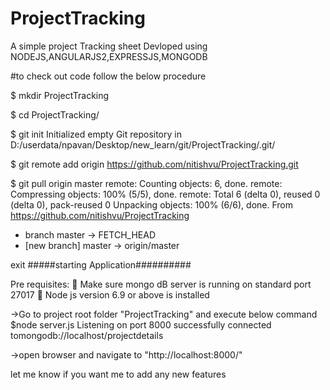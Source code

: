 # ProjectTracking

A simple project Tracking sheet Devloped using NODEJS,ANGULARJS2,EXPRESSJS,MONGODB


#to check out code follow the below procedure

$ mkdir ProjectTracking

$ cd ProjectTracking/

$ git init
Initialized empty Git repository in D:/userdata/npavan/Desktop/new_learn/git/ProjectTracking/.git/

$ git remote add origin https://github.com/nitishvu/ProjectTracking.git

$ git pull origin master
remote: Counting objects: 6, done.
remote: Compressing objects: 100% (5/5), done.
remote: Total 6 (delta 0), reused 0 (delta 0), pack-reused 0
Unpacking objects: 100% (6/6), done.
From https://github.com/nitishvu/ProjectTracking
 * branch            master     -> FETCH_HEAD
 * [new branch]      master     -> origin/master



exit
#####starting Application##########

Pre requisites:
	Make sure mongo dB server is running on standard port 27017
	Node js version 6.9 or above is installed 

->Go to project root folder "ProjectTracking" and execute below command
$node server.js
Listening on port 8000
successfully connected tomongodb://localhost/projectdetails

->open browser and navigate to "http://localhost:8000/"


let me know if you want me to add any new features  
